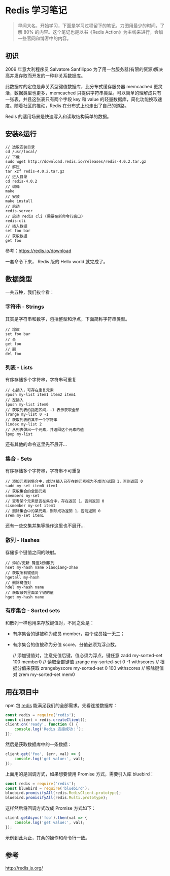 # Redis 学习笔记

> 早闻大名，开始学习，下面是学习过程留下的笔记，力图用最少的时间，了解 80% 的内容。这个笔记也是以书《Redis Action》为主线来进行，会加一些官网和博客中的内容。

## 初识

2009 年意大利程序员 Salvatore Sanfilippo 为了用一台服务器(有限的资源)解决高并发存取而开发的一种非关系数据库。

此数据库的定位是非关系型键值数据库，比分布式缓存服务器 memcached 更灵活，数据类型也更多，memcached 只提供字符串类型。可以简单的理解成只有一张表，并且这张表只有两个字段 key 和 value 的轻量数据库，简化功能换取速度。随着社区的推动，Redis 在分布式上也走出了自己的道路。

Redis 的适用场景是快速写入和读取结构简单的数据。

## 安装&运行

    // 选取安装目录
    cd /usr/local/
    // 下载
    sudo wget http://download.redis.io/releases/redis-4.0.2.tar.gz
    // 解压
    tar xzf redis-4.0.2.tar.gz
    // 进入目录
    cd redis-4.0.2
    // 编译
    make
    // 安装
    make install
    // 启动
    redis-server
    // 启动 redis cli (需要在新命令行窗口)
    redis-cli
    // 插入数据
    set foo bar
    // 获取数据
    get foo

参考：https://redis.io/download

一套命令下来， Redis 版的 Hello world 就完成了。

## 数据类型

一共五种，我们挨个看：

### 字符串 - Strings

其实是字符串和数字，包括整型和浮点，下面简称字符串类型。

    // 增改
    set foo bar
    // 查
    get foo
    // 删
    del foo

### 列表 - Lists

有序存储多个字符串，字符串可重复

    // 右插入，可存在重复元素
    rpush my-list item1 item2 item1
    // 左插入
    lpush my-list item0
    // 获取列表的指定区间，-1 表示获取全部
    lrange my-list 0 -1
    // 获取列表的其中一个字符串
    lindex my-list 2
    // 从列表弹出一个元素，并返回这个元素的值
    lpop my-list

还有其他的命令这里先不展开...

### 集合 - Sets

有序存储多个字符串，字符串不可重复

    // 添加元素到集合中，成功(插入已存在的元素视为不成功)返回 1，否则返回 0
    sadd my-set item0 item1
    // 获取集合的全部元素
    smembers my-set
    // 查看某个元素是否在集合中，存在返回 1，否则返回 0
    sismember my-set item1
    // 删除集合中的某元素，删除成功返回 1，否则返回 0
    srem my-set item1

还有一些交集并集等操作这里也不展开...

### 散列 - Hashes

存储多个键值之间的映射。

    // 添加/更新 键值对到散列
    hset my-hash name xiaoqiang-zhao
    // 获取所有键值对
    hgetall my-hash
    // 删除键值对
    hdel my-hash name
    // 获取散列里面某个键的值
    hget my-hash name


### 有序集合 - Sorted sets

和散列一样也用来存放键值对，不同之处是：

- 有序集合的键被称为成员 member，每个成员独一无二；
- 有序集合的值被称为分值 score，分值必须为浮点数。

    // 添加键值对，注意先值后键，值必须为浮点，键任意
    zadd my-sorted-set 100 member0
    // 读取全部键值
    zrange my-sorted-set 0 -1 withscores
    // 根据分值来获取
    zrangebyscore my-sorted-set 0 100 withscores
    // 移除键值对
    zrem my-sorted-set mem0

## 用在项目中

npm 包 [redis](https://www.npmjs.com/package/redis) 能满足我们的全部需求。先看连接数据库：

```js
const redis = require('redis');
const client = redis.createClient();
client.on('ready', function () {
    console.log('Redis 连接成功：');
});
```

然后是获取数据库中的一条数据：

```js
client.get('foo', (err, val) => {
    console.log('get value:', val);
});
```

上面用的是回调方式，如果想要使用 Promise 方式，需要引入库 bluebird：

```js
const redis = require('redis');
const bluebird = require('bluebird');
bluebird.promisifyAll(redis.RedisClient.prototype);
bluebird.promisifyAll(redis.Multi.prototype);
```

这样然后将回调方式改成 Promise 方式如下：

```js
client.getAsync('foo').then(val => {
    console.log('get value:', val);
});
```

示例到此为止，其余的操作和命令行一致。

## 参考

http://redis.js.org/
